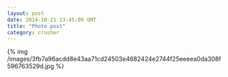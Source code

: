 ```yaml
---
layout: post
date: 2014-10-21 13:45:09 GMT
title: "Photo post"
category: crusher
---
```

{% img /images/3fb7a96acdd8e43aa71cd24503e4682424e2744f25eeeea0da308f596763529d.jpg %}
